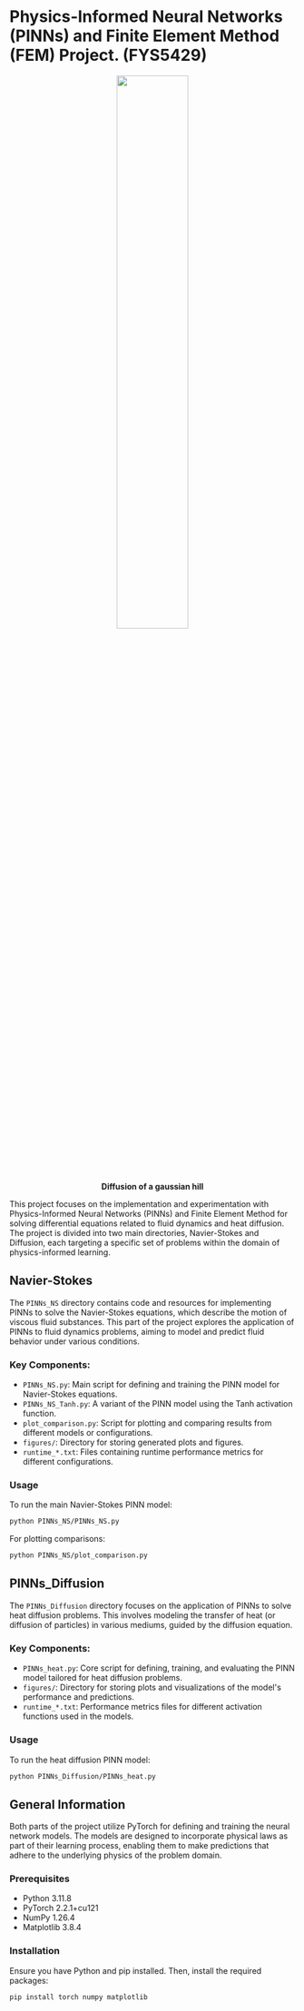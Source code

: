 # Physics-Informed Neural Networks (PINNs) and Finite Element Method (FEM) Project. (FYS5429)

<p align="center">
  <img src="https://github.com/Odin107/FYS5429/raw/main/Project_1_and_2/figures/Diffusion/u_time.gif"  height="50%" width="50%">
  <br>
  <b>Diffusion of a gaussian hill</b>
</p>

This project focuses on the implementation and experimentation with Physics-Informed Neural Networks (PINNs) and Finite Element Method for solving differential equations related to fluid dynamics and heat diffusion. The project is divided into two main directories, Navier-Stokes and Diffusion, each targeting a specific set of problems within the domain of physics-informed learning.


## Navier-Stokes

The `PINNs_NS` directory contains code and resources for implementing PINNs to solve the Navier-Stokes equations, which describe the motion of viscous fluid substances. This part of the project explores the application of PINNs to fluid dynamics problems, aiming to model and predict fluid behavior under various conditions.

### Key Components:

- `PINNs_NS.py`: Main script for defining and training the PINN model for Navier-Stokes equations.
- `PINNs_NS_Tanh.py`: A variant of the PINN model using the Tanh activation function.
- `plot_comparison.py`: Script for plotting and comparing results from different models or configurations.
- `figures/`: Directory for storing generated plots and figures.
- `runtime_*.txt`: Files containing runtime performance metrics for different configurations.


### Usage

To run the main Navier-Stokes PINN model:

```bash
python PINNs_NS/PINNs_NS.py
```

For plotting comparisons:

```bash
python PINNs_NS/plot_comparison.py
```

## PINNs_Diffusion

The `PINNs_Diffusion` directory focuses on the application of PINNs to solve heat diffusion problems. This involves modeling the transfer of heat (or diffusion of particles) in various mediums, guided by the diffusion equation.

### Key Components:

 - `PINNs_heat.py`: Core script for defining, training, and evaluating the PINN model tailored for heat diffusion problems.
 - `figures/`: Directory for storing plots and visualizations of the model's performance and predictions.
 - `runtime_*.txt`: Performance metrics files for different activation functions used in the models.


### Usage

To run the heat diffusion PINN model:

```bash
python PINNs_Diffusion/PINNs_heat.py
```

## General Information

Both parts of the project utilize PyTorch for defining and training the neural network models. The models are designed to incorporate physical laws as part of their learning process, enabling them to make predictions that adhere to the underlying physics of the problem domain.

### Prerequisites

 - Python 3.11.8
 - PyTorch 2.2.1+cu121
 - NumPy 1.26.4
 - Matplotlib 3.8.4
   
### Installation

Ensure you have Python and pip installed. Then, install the required packages:

```bash
pip install torch numpy matplotlib
```

